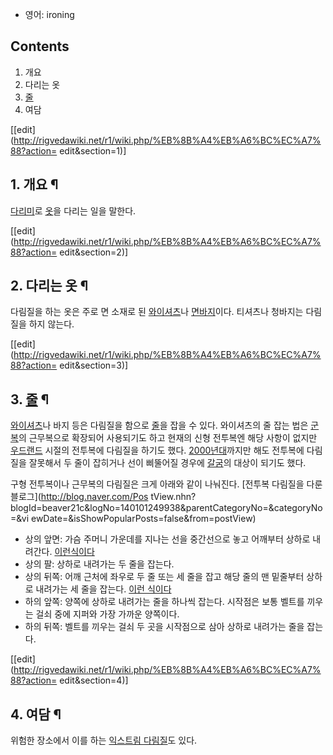   * 영어: ironing  

## Contents

    

1. 개요 
2. 다리는 옷 
3. [줄](%EC%A4%84.md)
4. 여담 

[[edit](http://rigvedawiki.net/r1/wiki.php/%EB%8B%A4%EB%A6%BC%EC%A7%88?action=
edit&section=1)]

## 1. 개요 ¶

[다리미](%EB%8B%A4%EB%A6%AC%EB%AF%B8.md)로 [옷](%EC%98%B7.md)을 다리는 일을 말한다.

[[edit](http://rigvedawiki.net/r1/wiki.php/%EB%8B%A4%EB%A6%BC%EC%A7%88?action=
edit&section=2)]

## 2. 다리는 옷 ¶

다림질을 하는 옷은 주로 면 소재로 된 [와이셔츠](%EC%99%80%EC%9D%B4%EC%85%94%EC%B8%A0.md)나
[면바지](%EB%A9%B4%EB%B0%94%EC%A7%80.md)이다. 티셔츠나 청바지는 다림질을 하지 않는다.

[[edit](http://rigvedawiki.net/r1/wiki.php/%EB%8B%A4%EB%A6%BC%EC%A7%88?action=
edit&section=3)]

## 3. [줄](%EC%A4%84.md) ¶

[와이셔츠](%EC%99%80%EC%9D%B4%EC%85%94%EC%B8%A0.md)나 바지 등은 다림질을 함으로
[줄](%EC%A4%84.md)을 잡을 수 있다. 와이셔츠의 줄 잡는 법은 [군복](%EA%B5%B0%EB%B3%B5.md)의
근무복으로 확장되어 사용되기도 하고 현재의 신형 전투복엔 해당 사항이 없지만
[우드랜드](%EC%9A%B0%EB%93%9C%EB%9E%9C%EB%93%9C.md) 시절의 전투복에 다림질을 하기도 했다.
[2000년대](2000%EB%85%84%EB%8C%80.md)까지만 해도 전투복에 다림질을 잘못해서 두 줄이 잡히거나 선이 삐뚤어질
경우에 [갈굼](%EA%B0%88%EA%B5%BC.md)의 대상이 되기도 했다.

  

구형 전투복이나 근무복의 다림질은 크게 아래와 같이 나눠진다. [전투복 다림질을 다룬 블로그](http://blog.naver.com/Pos
tView.nhn?blogId=beaver21c&logNo=140101249938&parentCategoryNo=&categoryNo=&vi
ewDate=&isShowPopularPosts=false&from=postView)

  

  * 상의 앞면: 가슴 주머니 가운데를 지나는 선을 중간선으로 놓고 어깨부터 상하로 내려간다. [이런식이다](http://cfs1.tistory.com/upload_control/download.blog?fhandle=YmxvZzU2NTVAZnMxLnRpc3RvcnkuY29tOi9hdHRhY2gvMS8xMzAuanBn)
  * 상의 팔: 상하로 내려가는 두 줄을 잡는다.
  * 상의 뒤쪽: 어깨 근처에 좌우로 두 줄 또는 세 줄을 잡고 해당 줄의 맨 밑줄부터 상하로 내려가는 세 줄을 잡는다. [이런 식이다](http://ecache.ilbe.com/files/attach/new/20140325/377678/2712828035/3214788198/c3ea6628884d4f86e6352fa001d7d4ae.jpg)
  * 하의 앞쪽: 양쪽에 상하로 내려가는 줄을 하나씩 잡는다. 시작점은 보통 벨트를 끼우는 걸쇠 중에 지퍼와 가장 가까운 양쪽이다.
  * 하의 뒤쪽: 벨트를 끼우는 걸쇠 두 곳을 시작점으로 삼아 상하로 내려가는 줄을 잡는다.

[[edit](http://rigvedawiki.net/r1/wiki.php/%EB%8B%A4%EB%A6%BC%EC%A7%88?action=
edit&section=4)]

## 4. 여담 ¶

위험한 장소에서 이를 하는 [익스트림 다림질](%EC%9D%B5%EC%8A%A4%ED%8A%B8%EB%A6%BC%20%EB%8B%A4%EB%A6%BC%EC%A7%88.md)도 있다.

